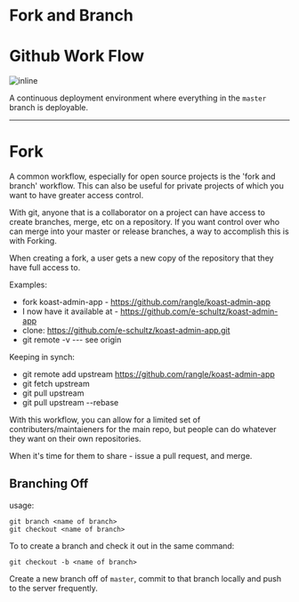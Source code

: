 # Fork and Branch

# Github Work Flow
![inline](http://lucamezzalira.files.wordpress.com/2014/03/screen-shot-2014-03-08-at-23-07-361.png?w=650&h=230)

A continuous deployment environment where everything in the `master` branch is deployable.

---

# Fork

A common workflow, especially for open source projects is the 'fork and branch' workflow. This can also be useful for private projects of which you want to have greater access control.

With git, anyone that is a collaborator on a project can have access to create branches, merge, etc on a repository. If you want  control over who can merge into your master or release branches, a way to accomplish this is with Forking.

When creating a fork, a user gets a new copy of the repository that they have full access to.

Examples:
- fork koast-admin-app - https://github.com/rangle/koast-admin-app
- I now have it available at - https://github.com/e-schultz/koast-admin-app
- clone: https://github.com/e-schultz/koast-admin-app.git
- git remote -v --- see origin

Keeping in synch:
- git remote add upstream https://github.com/rangle/koast-admin-app
- git fetch upstream
- git pull upstream
- git pull upstream --rebase

With this workflow, you can allow for a limited set of contributers/maintaieners for the main repo, but people can do whatever they want on their own repositories.

When it's time for them to share - issue a pull request, and merge.



## Branching Off

usage:

```
git branch <name of branch>
git checkout <name of branch>
```

To to create a branch and check it out in the same command:

```
git checkout -b <name of branch>
```

Create a new branch off of `master`, commit to that branch locally and push to the server frequently.
